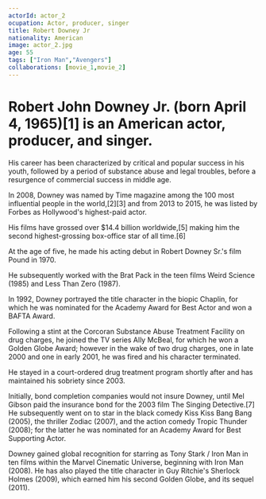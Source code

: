 ```yaml
---
actorId: actor_2
ocupation: Actor, producer, singer
title: Robert Downey Jr
nationality: American
image: actor_2.jpg
age: 55
tags: ["Iron Man","Avengers"]
collaborations: [movie_1,movie_2]
---
```


# Robert John Downey Jr. (born April 4, 1965)[1] is an American actor, producer, and singer.
His career has been characterized by critical and popular success in his youth, followed by a period of substance abuse and legal troubles, before a resurgence of commercial success in middle age.

In 2008, Downey was named by Time magazine among the 100 most influential people in the world,[2][3] and from 2013 to 2015, he was listed by Forbes as Hollywood's highest-paid actor.

His films have grossed over $14.4 billion worldwide,[5] making him the second highest-grossing box-office star of all time.[6]

At the age of five, he made his acting debut in Robert Downey Sr.'s film Pound in 1970.

He subsequently worked with the Brat Pack in the teen films Weird Science (1985) and Less Than Zero (1987).

In 1992, Downey portrayed the title character in the biopic Chaplin, for which he was nominated for the Academy Award for Best Actor and won a BAFTA Award.

Following a stint at the Corcoran Substance Abuse Treatment Facility on drug charges, he joined the TV series Ally McBeal, for which he won a Golden Globe Award; however in the wake of two drug charges, one in late 2000 and one in early 2001, he was fired and his character terminated.

He stayed in a court-ordered drug treatment program shortly after and has maintained his sobriety since 2003.

Initially, bond completion companies would not insure Downey, until Mel Gibson paid the insurance bond for the 2003 film The Singing Detective.[7] He subsequently went on to star in the black comedy Kiss Kiss Bang Bang (2005), the thriller Zodiac (2007), and the action comedy Tropic Thunder (2008); for the latter he was nominated for an Academy Award for Best Supporting Actor.

Downey gained global recognition for starring as Tony Stark / Iron Man in ten films within the Marvel Cinematic Universe, beginning with Iron Man (2008). He has also played the title character in Guy Ritchie's Sherlock Holmes (2009), which earned him his second Golden Globe, and its sequel (2011).
